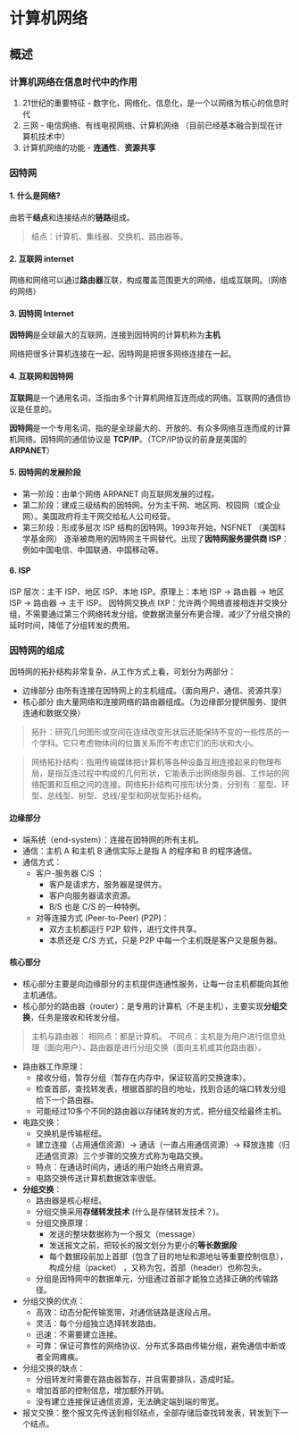 # 计算机网络

## 概述

### 计算机网络在信息时代中的作用

1. 21世纪的重要特征 - 数字化、网络化、信息化，是一个以网络为核心的信息时代
2. 三网 - 电信网络、有线电视网络、计算机网络 （目前已经基本融合到现在计算机技术中）
3. 计算机网络的功能 - **连通性**、**资源共享**

### 因特网

#### 1. 什么是网络?

由若干**结点**和连接结点的**链路**组成。

> 结点：计算机、集线器、交换机、路由器等。

#### 2. 互联网 internet

网络和网络可以通过**路由器**互联，构成覆盖范围更大的网络，组成互联网。（网络的网络）

#### 3. 因特网 Internet

**因特网**是全球最大的互联网，连接到因特网的计算机称为**主机**

网络把很多计算机连接在一起，因特网是把很多网络连接在一起。

#### 4. 互联网和因特网

**互联网**是一个通用名词，泛指由多个计算机网络互连而成的网络。互联网的通信协议是任意的。

**因特网**是一个专用名词，指的是全球最大的、开放的、有众多网络互连而成的计算机网络。因特网的通信协议是 **TCP/IP**。（TCP/IP协议的前身是美国的 **ARPANET**）

#### 5. 因特网的发展阶段

- 第一阶段：由单个网络 ARPANET 向互联网发展的过程。
- 第二阶段：建成三级结构的因特网。分为主干网、地区网、校园网（或企业网）。美国政府将主干网交给私人公司经营。
- 第三阶段：形成多层次 ISP 结构的因特网。1993年开始，NSFNET （美国科学基金网） 逐渐被商用的因特网主干网替代。出现了**因特网服务提供商 ISP**：例如中国电信、中国联通、中国移动等。

#### 6. ISP

ISP 层次：主干 ISP、地区 ISP、本地 ISP。原理上：本地 ISP -> 路由器 -> 地区 ISP -> 路由器 -> 主干 ISP。
因特网交换点 IXP：允许两个网络直接相连并交换分组，不需要通过第三个网络转发分组。使数据流量分布更合理，减少了分组交换的延时时间，降低了分组转发的费用。 

### 因特网的组成

因特网的拓扑结构非常复杂，从工作方式上看，可划分为两部分：
- 边缘部分 由所有连接在因特网上的主机组成。（面向用户、通信、资源共享）
- 核心部分 由大量网络和连接网络的路由器组成。（为边缘部分提供服务、提供连通和数据交换）

> 拓扑：研究几何图形或空间在连续改变形状后还能保持不变的一些性质的一个学科。它只考虑物体间的位置关系而不考虑它们的形状和大小。

> 网络拓扑结构：指用传输媒体把计算机等各种设备互相连接起来的物理布局，是指互连过程中构成的几何形状，它能表示出网络服务器、工作站的网络配置和互相之间的连接。网络拓扑结构可按形状分类，分别有：星型、环型、总线型、树型、总线/星型和网状型拓扑结构。

#### 边缘部分

- 端系统（end-system）：连接在因特网的所有主机。
- 通信：主机 A 和主机 B 通信实际上是指 A 的程序和 B 的程序通信。
- 通信方式：
    - 客户-服务器 C/S ：
        - 客户是请求方，服务器是提供方。
        - 客户向服务器请求资源。
        - B/S 也是 C/S 的一种特例。
    - 对等连接方式 (Peer-to-Peer) (P2P)：
        - 双方主机都运行 P2P 软件，进行文件共享。
        - 本质还是 C/S 方式，只是 P2P 中每一个主机既是客户又是服务器。

#### 核心部分

- 核心部分主要是向边缘部分的主机提供连通性服务，让每一台主机都能向其他主机通信。
- 核心部分的路由器（router）：是专用的计算机（不是主机），主要实现**分组交换**，任务是接收和转发分组。

> 主机与路由器：
相同点：都是计算机。
不同点：主机是为用户进行信息处理（面向用户）、路由器是进行分组交换（面向主机或其他路由器）。

- 路由器工作原理：
    - 接收分组，暂存分组（暂存在内存中，保证较高的交换速率）。
    - 检查首部，查找转发表，根据首部的目的地址，找到合适的端口转发分组给下一个路由器。
    - 可能经过10多个不同的路由器以存储转发的方式，把分组交给最终主机。
- 电路交换：
    - 交换机是传输枢纽。
    - 建立连接（占用通信资源）-> 通话（一直占用通信资源）-> 释放连接（归还通信资源）三个步骤的交换方式称为电路交换。
    - 特点：在通话时间内，通话的用户始终占用资源。
    - 电路交换传送计算机数据效率很低。
- **分组交换**：
    - 路由器是核心枢纽。
    - 分组交换采用**存储转发技术** (什么是存储转发技术？)。
    - 分组交换原理：
        - 发送的整块数据称为一个报文（message）
        - 发送报文之前，把较长的报文划分为更小的**等长数据段**
        - 每个数据段前加上首部（包含了目的地址和源地址等重要控制信息），构成分组（packet） ，又称为包，首部（header）也称包头。
    - 分组是因特网中的数据单元，分组通过首部才能独立选择正确的传输路径。
- 分组交换的优点：
    - 高效：动态分配传输宽带，对通信链路是逐段占用。
    - 灵活：每个分组独立选择转发路由。
    - 迅速：不需要建立连接。
    - 可靠：保证可靠性的网络协议、分布式多路由传输分组，避免通信中断或者全网瘫痪。
- 分组交换的缺点：
    - 分组转发时需要在路由器暂存，并且需要排队，造成时延。
    - 增加首部的控制信息，增加额外开销。
    - 没有建立连接保证通信资源，无法确定端到端的带宽。
- 报文交换：整个报文先传送到相邻结点，全部存储后查找转发表，转发到下一个结点。